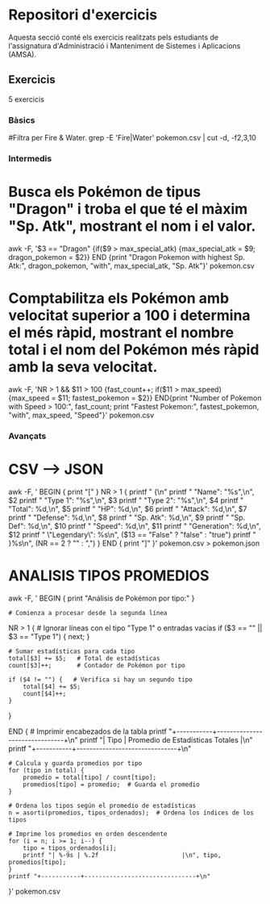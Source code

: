 # Repositori d'exercicis

Aquesta secció conté els exercicis realitzats pels estudiants de l'assignatura d'Administració i Manteniment de Sistemes i Aplicacions (AMSA).

## Exercicis
5 exercicis
### Bàsics
#Filtra per Fire & Water.
grep -E 'Fire|Water' pokemon.csv | cut -d, -f2,3,10
### Intermedis
# Busca els Pokémon de tipus "Dragon" i troba el que té el màxim "Sp. Atk", mostrant el nom i el valor.
awk -F, '$3 == "Dragon" {if($9 > max_special_atk) {max_special_atk = $9; dragon_pokemon = $2}} END {print "Dragon Pokemon with highest Sp. Atk:", dragon_pokemon, "with", max_special_atk, "Sp. Atk"}' pokemon.csv
# Comptabilitza els Pokémon amb velocitat superior a 100 i determina el més ràpid, mostrant el nombre total i el nom del Pokémon més ràpid amb la seva velocitat.
awk -F, 'NR > 1 && $11 > 100 {fast_count++; if($11 > max_speed) {max_speed = $11; fastest_pokemon = $2}} END{print "Number of Pokemon with Speed > 100:", fast_count; print "Fastest Pokemon:", fastest_pokemon, "with", max_speed, "Speed"}' pokemon.csv
### Avançats

# CSV --> JSON 
awk -F, '
BEGIN {
    print "["
}
NR > 1 {
    printf "  {\n"
    printf "    \"Name\": \"%s\",\n", $2
    printf "    \"Type 1\": \"%s\",\n", $3
    printf "    \"Type 2\": \"%s\",\n", $4
    printf "    \"Total\": %d,\n", $5
    printf "    \"HP\": %d,\n", $6
    printf "    \"Attack\": %d,\n", $7
    printf "    \"Defense\": %d,\n", $8
    printf "    \"Sp. Atk\": %d,\n", $9
    printf "    \"Sp. Def\": %d,\n", $10
    printf "    \"Speed\": %d,\n", $11
    printf "    \"Generation\": %d,\n", $12
    printf "    \"Legendary\": %s\n", ($13 == "False" ? "false" : "true")
    printf "  }%s\n", (NR == 2 ? "" : ",")
}
END {
    print "]"
}' pokemon.csv > pokemon.json

# ANALISIS TIPOS PROMEDIOS
awk -F, '
BEGIN {
    print "Análisis de Pokémon por tipo:"
}

    # Comienza a procesar desde la segunda línea
NR > 1 {
    # Ignorar líneas con el tipo "Type 1" o entradas vacías
    if ($3 == "" || $3 == "Type 1") {
        next;
    }

    # Sumar estadísticas para cada tipo
    total[$3] += $5;   # Total de estadísticas
    count[$3]++;       # Contador de Pokémon por tipo

    if ($4 != "") {   # Verifica si hay un segundo tipo
        total[$4] += $5;
        count[$4]++;
    }
}

END {
    # Imprimir encabezados de la tabla
    printf "+-----------+-------------------------------+\n"
    printf "| Tipo      | Promedio de Estadísticas Totales |\n"
    printf "+-----------+-------------------------------+\n"

    # Calcula y guarda promedios por tipo
    for (tipo in total) {
        promedio = total[tipo] / count[tipo];
        promedios[tipo] = promedio;  # Guarda el promedio
    }

    # Ordena los tipos según el promedio de estadísticas
    n = asorti(promedios, tipos_ordenados);  # Ordena los índices de los tipos

    # Imprime los promedios en orden descendente
    for (i = n; i >= 1; i--) {
        tipo = tipos_ordenados[i];
        printf "| %-9s | %.2f                       |\n", tipo, promedios[tipo];
    }
    printf "+-----------+-------------------------------+\n"
}' pokemon.csv
